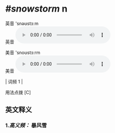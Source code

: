 # ***\#snowstorm*** n
英音 'snəʊstɔːm  
英音
<audio src="./media/snowstorm-B.aac" controls="controls"></audio>

美音 'snoʊstɔːrm  
美音
<audio src="./media/snowstorm.aac" controls="controls"></audio>



| 词频 1 |  

用法点拨  [C]

英文释义
---
### 1.*高义频：* **暴风雪**  


